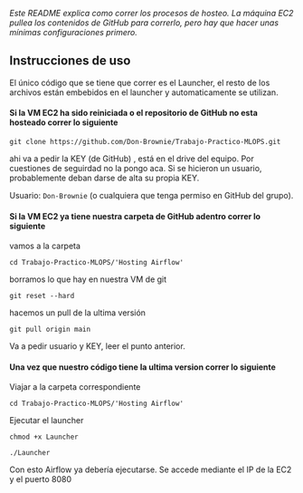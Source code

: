 _Este README explica como correr los procesos de hosteo. La máquina EC2 pullea los contenidos de GitHub para correrlo, pero hay que hacer unas mínimas configuraciones primero._

## Instrucciones de uso

El único código que se tiene que correr es el Launcher, el resto de los archivos están embebidos en el launcher y automaticamente se utilizan.

#### Si la VM EC2 ha sido reiniciada o el repositorio de GitHub no esta hosteado correr lo siguiente

`git clone https://github.com/Don-Brownie/Trabajo-Practico-MLOPS.git`

ahi va a pedir la KEY (de GitHub) , está en el drive del equipo. Por cuestiones de seguirdad no la pongo aca. Si se hicieron un usuario, probablemente deban darse de alta su propia KEY.

Usuario: `Don-Brownie` (o cualquiera que tenga permiso en GitHub del grupo).

#### Si la VM EC2 ya tiene nuestra carpeta de GitHub adentro correr lo siguiente

vamos a la carpeta

`cd Trabajo-Practico-MLOPS/'Hosting Airflow'`

borramos lo que hay en nuestra VM de git

`git reset --hard`

hacemos un pull de la ultima versión

`git pull origin main`

Va a pedir usuario y KEY, leer el punto anterior.

#### Una vez que nuestro código tiene la ultima version correr lo siguiente

Viajar a la carpeta correspondiente

`cd Trabajo-Practico-MLOPS/'Hosting Airflow'`

Ejecutar el launcher

 `chmod +x Launcher`
 
  `./Launcher`

Con esto Airflow ya debería ejecutarse. Se accede mediante el IP de la EC2 y el puerto 8080
